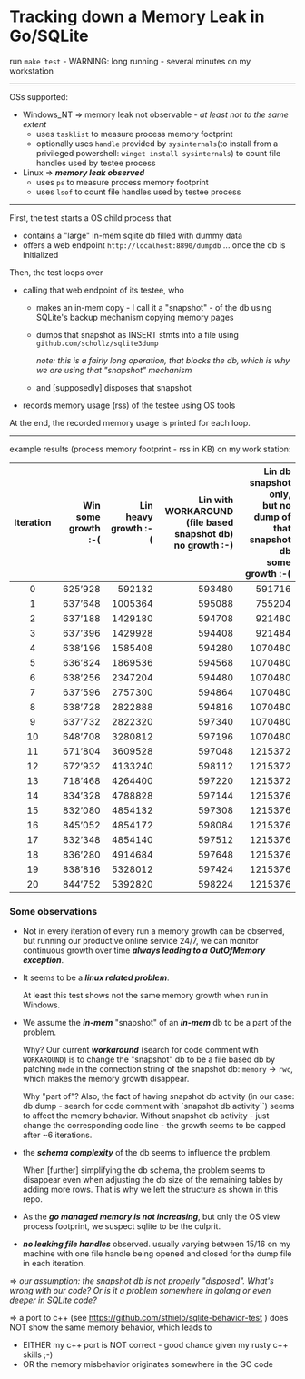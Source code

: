 # Tracking down a Memory Leak in Go/SQLite

run `make test` - WARNING: long running - several minutes on my workstation

---

OSs supported:
* Windows_NT => memory leak not observable - _at least not to the same extent_
  * uses `tasklist` to measure process memory footprint
  * optionally uses `handle` provided by `sysinternals`(to install from a privileged powershell: 
    `winget install sysinternals`) to count file handles used by testee process
* Linux => ***memory leak observed***
  * uses `ps` to measure process memory footprint
  * uses `lsof` to count file handles used by testee process

---

First, the test starts a OS child process that
* contains a "large" in-mem sqlite db filled with dummy data
* offers a web endpoint `http://localhost:8890/dumpdb` ... once the db is initialized

Then, the test loops over
* calling that web endpoint of its testee, who
  * makes an in-mem copy - I call it a "snapshot" - of the db using SQLite's backup mechanism copying memory pages
  * dumps that snapshot as INSERT stmts into a file using `github.com/schollz/sqlite3dump`
    
    *note: this is a fairly long operation, that blocks the db, which is why we are using that "snapshot" mechanism*
  * and [supposedly] disposes that snapshot
* records memory usage (rss) of the testee using OS tools

At the end, the recorded memory usage is printed for each loop.

---

example results (process memory footprint - rss in KB) on my work station:

| Iteration | Win<br/>some growth :-( | Lin<br/>heavy growth :-( | Lin with WORKAROUND<br/>(file based snapshot db)<br/>no growth :-) | Lin db snapshot only,<br/>but no dump of that snapshot db<br/>some growth :-( |
|:---------:|------------------------:|-------------------------:|-------------------------------------------------------------------:|------------------------------------------------------------------------------:|
|     0     |                 625’928 |                   592132 |                                                             593480 |                                                                        591716 |
|     1     |                 637’648 |                  1005364 |                                                             595088 |                                                                        755204 |
|     2     |                 637’188 |                  1429180 |                                                             594708 |                                                                        921480 |
|     3     |                 637’396 |                  1429928 |                                                             594408 |                                                                        921484 |
|     4     |                 638’196 |                  1585408 |                                                             594280 |                                                                       1070480 |
|     5     |                 636’824 |                  1869536 |                                                             594568 |                                                                       1070480 |
|     6     |                 638’256 |                  2347204 |                                                             594480 |                                                                       1070480 |
|     7     |                 637’596 |                  2757300 |                                                             594864 |                                                                       1070480 |
|     8     |                 638’728 |                  2822888 |                                                             594816 |                                                                       1070480 |
|     9     |                 637’732 |                  2822320 |                                                             597340 |                                                                       1070480 |
|    10     |                 648’708 |                  3280812 |                                                             597196 |                                                                       1070480 |
|    11     |                 671’804 |                  3609528 |                                                             597048 |                                                                       1215372 |
|    12     |                 672’932 |                  4133240 |                                                             598112 |                                                                       1215372 |
|    13     |                 718’468 |                  4264400 |                                                             597220 |                                                                       1215372 |
|    14     |                 834’328 |                  4788828 |                                                             597144 |                                                                       1215376 |
|    15     |                 832’080 |                  4854132 |                                                             597308 |                                                                       1215376 |
|    16     |                 845’052 |                  4854172 |                                                             598084 |                                                                       1215376 |
|    17     |                 832’348 |                  4854140 |                                                             597512 |                                                                       1215376 |
|    18     |                 836’280 |                  4914684 |                                                             597648 |                                                                       1215376 |
|    19     |                 838’816 |                  5328012 |                                                             597424 |                                                                       1215376 |
|    20     |                 844’752 |                  5392820 |                                                             598224 |                                                                       1215376 |



### Some observations
* Not in every iteration of every run a memory growth can be observed, but running our productive online
  service 24/7, we can monitor continuous growth over time ***always leading to a OutOfMemory exception***.
  
* It seems to be a ***linux related problem***. 

  At least this test shows not the same memory growth when run in Windows.

* We assume the ***in-mem*** "snapshot" of an ***in-mem*** db to be a part of the problem.

  Why? Our current ***workaround*** (search for code comment with `WORKAROUND`) is to change the "snapshot" db to be a file based db by patching `mode` in the 
  connection string of the snapshot db: `memory` -> `rwc`, which makes the memory growth disappear.

  Why "part of"? Also, the fact of having snapshot db activity (in our case: db dump - search for code comment with `snapshot db activity``) seems to affect the memory behavior.
  Without snapshot db activity - just change the corresponding code line - the growth seems to be capped after ~6 
  iterations. 

* the ***schema complexity*** of the db seems to influence the problem.
  
  When [further] simplifying the db schema, the problem seems to disappear even when adjusting the db size of the 
  remaining tables by adding more rows. That is why we left the structure as shown in this repo.

* As the ***go managed memory is not increasing***, but only the OS view process footprint, we suspect sqlite
  to be the culprit.

* ***no leaking file handles*** observed. usually varying between 15/16 on my machine with one file handle being opened 
  and closed for the dump file in each iteration. 

=> _our assumption: the snapshot db is not properly "disposed"._
_What's wrong with our code? Or is it a problem somewhere in golang or even deeper in SQLite code?_

=> a port to c++ (see https://github.com/sthielo/sqlite-behavior-test ) does NOT show the same memory behavior, which leads to
* EITHER my c++ port is NOT correct - good chance given my rusty c++ skills ;-)
* OR the memory misbehavior originates somewhere in the GO code 
